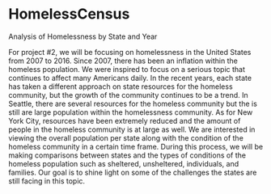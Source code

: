 # HomelessCensus

Analysis of Homelessness by State and Year


For project #2, we will be focusing on homelessness in the United States from 2007 to 2016. Since 2007, there has been an inflation within the homeless population. We were inspired to focus on a serious topic that continues to affect many Americans daily. In the recent years, each state has taken a different approach on state resources for the homeless community, but the growth of the community continues to be a trend. In Seattle, there are several resources for the homeless community but the is still are large population within the homelessness community. As for New York City, resources have been extremely reduced and the amount of people in the homeless community is at large as well. We are interested in viewing the overall population per state along with the condition of the homeless community in a certain time frame. During this process, we will be making comparisons between states and the types of conditions of the homeless population such as sheltered, unsheltered, individuals, and families. Our goal is to shine light on some of the challenges the states are still facing in this topic.
